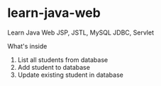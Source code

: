 # learn-java-web
Learn Java Web
JSP, JSTL, MySQL JDBC, Servlet

What's inside
1. List all students from database
2. Add student to database
3. Update existing student in database